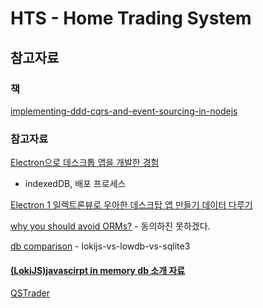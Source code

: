 # HTS - Home Trading System



## 참고자료

### 책

[implementing-ddd-cqrs-and-event-sourcing-in-nodejs](https://leanpub.com/implementing-ddd-cqrs-and-event-sourcing-in-nodejs)

### 참고자료

[Electron으로 데스크톱 앱을 개발한 경험](https://blog.outsider.ne.kr/1422)

* indexedDB, 배포 프로세스

[Electron 1 일렉트론뷰로 우아한 데스크탑 앱 만들기 데이터 다루기](https://fkkmemi.github.io/electron/electron-01-data/)

[why you should avoid ORMs?](https://blog.logrocket.com/why-you-should-avoid-orms-with-examples-in-node-js-e0baab73fa5/) - 동의하진 못하겠다.

[db comparison](https://www.npmtrends.com/lokijs-vs-lowdb-vs-sqlite3) - lokijs-vs-lowdb-vs-sqlite3

#### [\(LokiJS\)javascirpt in memory db 소개 자료](https://idlecomputer.tistory.com/297)

[QSTrader](../trading/qstrader.md)





